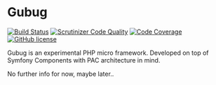 # Gubug

[![Build Status](https://travis-ci.org/qaharmdz/gubug.svg?branch=master)](https://travis-ci.org/qaharmdz/gubug)
[![Scrutinizer Code Quality](https://scrutinizer-ci.com/g/qaharmdz/gubug/badges/quality-score.png?b=master)](https://scrutinizer-ci.com/g/qaharmdz/gubug/?branch=master)
[![Code Coverage](https://scrutinizer-ci.com/g/qaharmdz/gubug/badges/coverage.png?b=master)](https://scrutinizer-ci.com/g/qaharmdz/gubug/?branch=master)
[![GitHub license](https://img.shields.io/github/license/qaharmdz/gubug.svg)](https://github.com/qaharmdz/gubug/blob/master/LICENSE)

Gubug is an experimental PHP micro framework. Developed on top of Symfony Components with PAC architecture in mind.

No further info for now, maybe later..

